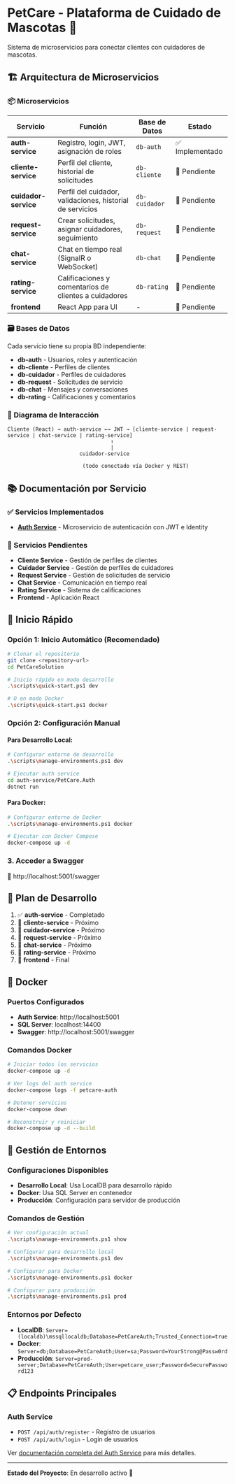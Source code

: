 # PetCare - Plataforma de Cuidado de Mascotas 🐾

Sistema de microservicios para conectar clientes con cuidadores de mascotas.

## 🏗️ Arquitectura de Microservicios

### 📦 Microservicios

| Servicio | Función | Base de Datos | Estado |
|----------|---------|---------------|--------|
| **auth-service** | Registro, login, JWT, asignación de roles | `db-auth` | ✅ Implementado |
| **cliente-service** | Perfil del cliente, historial de solicitudes | `db-cliente` | 🔄 Pendiente |
| **cuidador-service** | Perfil del cuidador, validaciones, historial de servicios | `db-cuidador` | 🔄 Pendiente |
| **request-service** | Crear solicitudes, asignar cuidadores, seguimiento | `db-request` | 🔄 Pendiente |
| **chat-service** | Chat en tiempo real (SignalR o WebSocket) | `db-chat` | 🔄 Pendiente |
| **rating-service** | Calificaciones y comentarios de clientes a cuidadores | `db-rating` | 🔄 Pendiente |
| **frontend** | React App para UI | - | 🔄 Pendiente |

### 🗃️ Bases de Datos

Cada servicio tiene su propia BD independiente:

- **db-auth** - Usuarios, roles y autenticación
- **db-cliente** - Perfiles de clientes
- **db-cuidador** - Perfiles de cuidadores
- **db-request** - Solicitudes de servicio
- **db-chat** - Mensajes y conversaciones
- **db-rating** - Calificaciones y comentarios

### 🧩 Diagrama de Interacción

```
Cliente (React) → auth-service ←→ JWT → [cliente-service | request-service | chat-service | rating-service]
                                 ↑
                                 |
                       cuidador-service

                        (todo conectado vía Docker y REST)
```

## 📚 Documentación por Servicio

### ✅ Servicios Implementados

- **[Auth Service](auth-service/README-Auth.md)** - Microservicio de autenticación con JWT e Identity

### 🔄 Servicios Pendientes

- **Cliente Service** - Gestión de perfiles de clientes
- **Cuidador Service** - Gestión de perfiles de cuidadores
- **Request Service** - Gestión de solicitudes de servicio
- **Chat Service** - Comunicación en tiempo real
- **Rating Service** - Sistema de calificaciones
- **Frontend** - Aplicación React

## 🚀 Inicio Rápido

### Opción 1: Inicio Automático (Recomendado)
```bash
# Clonar el repositorio
git clone <repository-url>
cd PetCareSolution

# Inicio rápido en modo desarrollo
.\scripts\quick-start.ps1 dev

# O en modo Docker
.\scripts\quick-start.ps1 docker
```

### Opción 2: Configuración Manual

#### Para Desarrollo Local:
```bash
# Configurar entorno de desarrollo
.\scripts\manage-environments.ps1 dev

# Ejecutar auth service
cd auth-service/PetCare.Auth
dotnet run
```

#### Para Docker:
```bash
# Configurar entorno de Docker
.\scripts\manage-environments.ps1 docker

# Ejecutar con Docker Compose
docker-compose up -d
```

### 3. Acceder a Swagger
📍 http://localhost:5001/swagger

## 🧭 Plan de Desarrollo

1. ✅ **auth-service** - Completado
2. 🔄 **cliente-service** - Próximo
3. 🔄 **cuidador-service** - Próximo
4. 🔄 **request-service** - Próximo
5. 🔄 **chat-service** - Próximo
6. 🔄 **rating-service** - Próximo
7. 🔄 **frontend** - Final

## 🐳 Docker

### Puertos Configurados
- **Auth Service**: http://localhost:5001
- **SQL Server**: localhost:14400
- **Swagger**: http://localhost:5001/swagger

### Comandos Docker
```bash
# Iniciar todos los servicios
docker-compose up -d

# Ver logs del auth service
docker-compose logs -f petcare-auth

# Detener servicios
docker-compose down

# Reconstruir y reiniciar
docker-compose up -d --build
```

## 🔧 Gestión de Entornos

### Configuraciones Disponibles
- **Desarrollo Local**: Usa LocalDB para desarrollo rápido
- **Docker**: Usa SQL Server en contenedor
- **Producción**: Configuración para servidor de producción

### Comandos de Gestión
```bash
# Ver configuración actual
.\scripts\manage-environments.ps1 show

# Configurar para desarrollo local
.\scripts\manage-environments.ps1 dev

# Configurar para Docker
.\scripts\manage-environments.ps1 docker

# Configurar para producción
.\scripts\manage-environments.ps1 prod
```

### Entornos por Defecto
- **LocalDB**: `Server=(localdb)\mssqllocaldb;Database=PetCareAuth;Trusted_Connection=true`
- **Docker**: `Server=db;Database=PetCareAuth;User=sa;Password=YourStrong@Passw0rd`
- **Producción**: `Server=prod-server;Database=PetCareAuth;User=petcare_user;Password=SecurePassword123`

## 📋 Endpoints Principales

### Auth Service
- `POST /api/auth/register` - Registro de usuarios
- `POST /api/auth/login` - Login de usuarios

Ver [documentación completa del Auth Service](auth-service/README-Auth.md) para más detalles.

---

**Estado del Proyecto**: En desarrollo activo 🚀